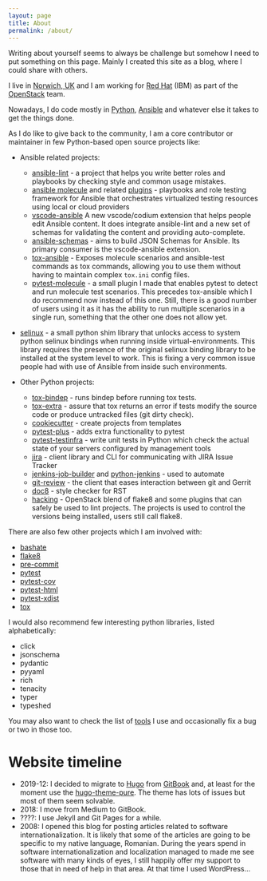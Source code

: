 ```yaml
---
layout: page
title: About
permalink: /about/
---
```


Writing about yourself seems to always be challenge but somehow I need to put something on this page. Mainly I created this site as a blog, where I could share with others.

I live in [Norwich, UK](https://en.wikipedia.org/wiki/Norwich) and I am working for [Red Hat](https://www.redhat.com/en) \(IBM\) as part of the [OpenStack](https://www.openstack.org) team.

Nowadays, I do code mostly in [Python](https://www.python.org/), [Ansible](https://www.ansible.com/) and whatever else it takes to get the things done.

As I do like to give back to the community, I am a core contributor or maintainer in few Python-based open source projects like:

* Ansible related projects:
  * [ansible-lint](https://github.com/ansible/ansible-lint) - a project that helps you write better roles and playbooks by checking style and common usage mistakes.
  * [ansible molecule](https://github.com/ansible-community/molecule) and related [plugins](https://github.com/topics/molecule-driver) - playbooks and role testing framework for Ansible that orchestrates virtualized testing resources using local or cloud providers
  * [vscode-ansible](https://marketplace.visualstudio.com/items?itemName=zbr.vscode-ansible) A new vscode/codium extension that helps people edit Ansible content. It does integrate ansible-lint and a new set of schemas for validating the content and providing auto-complete.
  * [ansible-schemas](https://github.com/ansible-community/schemas/) - aims to build JSON Schemas for Ansible. Its primary consumer is the vscode-ansible extension.
  * [tox-ansible](https://github.com/ansible-community/tox-ansible) - Exposes molecule scenarios and ansible-test commands as tox commands, allowing you to use them without having to maintain complex `tox.ini` config files.
  * [pytest-molecule](https://pypi.org/project/pytest-molecule/) - a small plugin I made that enables pytest to detect and run molecule test scenarios. This precedes tox-ansible which I do recommend now instead of this one. Still, there is a good number of users using it as it has the ability to run multiple scenarios in a single run, something that the other one does not allow yet.
* [selinux](https://pypi.org/project/selinux/) - a small python shim library that unlocks access to system python selinux bindings when running inside virtual-environments. This library requires the presence of the original selinux binding library to be installed at the system level to work. This is fixing a very common issue people had with use of Ansible from inside such environments.

* Other Python projects:
  * [tox-bindep](https://github.com/tox-dev/tox-bindep) - runs bindep before running tox tests.
  * [tox-extra](https://github.com/tox-dev/tox-extra) - assure that tox returns an error if tests modify the source code or produce untracked files (git dirty check).
  * [cookiecutter](https://github.com/cookiecutter/cookiecutter) - create projects from templates
  * [pytest-plus](https://pypi.org/project/pytest-plus/) - adds extra functionality to pytest
  * [pytest-testinfra](https://github.com/philpep/testinfra) - write unit tests in Python which check the actual state of your servers configured by management tools
  * [jira](https://github.com/pycontribs/jira) - client library and CLI for communicating with JIRA Issue Tracker
  * [jenkins-job-builder](https://docs.openstack.org/infra/jenkins-job-builder/) and [python-jenkins](https://python-jenkins.readthedocs.io/en/latest/) - used to automate
  * [git-review](https://docs.openstack.org/infra/git-review/) - the client that eases interaction between git and Gerrit
  * [doc8](https://github.com/PyCQA/doc8) - style checker for RST
  * [hacking](https://pypi.org/project/hacking/) - OpenStack blend of flake8 and some plugins that can safely be used to lint projects. The projects is used to control the versions being installed, users still call flake8.

There are also few other projects which I am involved with:

* [bashate](https://github.com/openstack/bashate)
* [flake8](https://pypi.org/project/flake8)
* [pre-commit](https://pypi.org/project/pre-commit/)
* [pytest](https://pypi.org/project/pytest/)
* [pytest-cov](https://pypi.org/project/pytest-cov/)
* [pytest-html](https://pypi.org/project/pytest-html/)
* [pytest-xdist](https://pypi.org/project/pytest-xdist/)
* [tox](https://pypi.org/project/tox/)

I would also recommend few interesting python libraries, listed alphabetically:

* click
* jsonschema
* pydantic
* pyyaml
* rich
* tenacity
* typer
* typeshed

You may also want to check the list of [tools](/posts/tools) I use and occasionally fix a bug or two in those too.

# Website timeline

* 2019-12: I decided to migrate to [Hugo](https://gohugo.io/) from [GitBook](https://www.gitbook.com/) and, at least for the moment use the [hugo-theme-pure](https://github.com/xiaoheiAh/hugo-theme-pure/issues). The theme has lots of issues but most of them seem solvable.
* 2018: I move from Medium to GitBook.
* ????: I use Jekyll and Git Pages for a while.
* 2008: I opened this blog for posting articles related to software internationalization. It is likely that some of the articles are going to be specific to my native language, Romanian. During the years spend in software internationalization and localization managed to made me see software with many kinds of eyes, I still happily offer my support to those that in need of help in that area. At that time I used WordPress...
